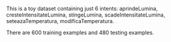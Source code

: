 This is a toy dataset containing just 6 intents: aprindeLumina, cresteIntensitateLumina, 
stingeLumina, scadeIntensitateLumina, seteazaTemperatura, modificaTemperatura.

There are 600 training examples and 480 testing examples.